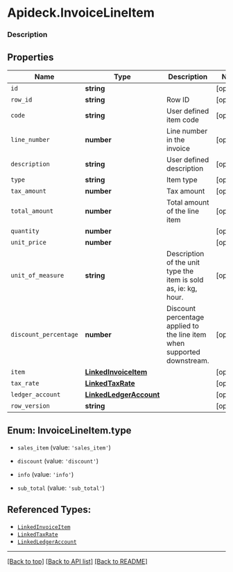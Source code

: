 # Apideck.InvoiceLineItem

### Description

## Properties
Name | Type | Description | Notes
------------ | ------------- | ------------- | -------------
`id` | **string** |  | [optional] 
`row_id` | **string** | Row ID | [optional] 
`code` | **string** | User defined item code | [optional] 
`line_number` | **number** | Line number in the invoice | [optional] 
`description` | **string** | User defined description | [optional] 
`type` | **string** | Item type | [optional] 
`tax_amount` | **number** | Tax amount | [optional] 
`total_amount` | **number** | Total amount of the line item | [optional] 
`quantity` | **number** |  | [optional] 
`unit_price` | **number** |  | [optional] 
`unit_of_measure` | **string** | Description of the unit type the item is sold as, ie: kg, hour. | [optional] 
`discount_percentage` | **number** | Discount percentage applied to the line item when supported downstream. | [optional] 
`item` | [**LinkedInvoiceItem**](LinkedInvoiceItem.md) |  | [optional] 
`tax_rate` | [**LinkedTaxRate**](LinkedTaxRate.md) |  | [optional] 
`ledger_account` | [**LinkedLedgerAccount**](LinkedLedgerAccount.md) |  | [optional] 
`row_version` | **string** |  | [optional] 





<a name="InvoiceLineItemType"></a>
## Enum: InvoiceLineItem.type


* `sales_item` (value: `'sales_item'`)

* `discount` (value: `'discount'`)

* `info` (value: `'info'`)

* `sub_total` (value: `'sub_total'`)




## Referenced Types:












* [`LinkedInvoiceItem`](LinkedInvoiceItem.md)
* [`LinkedTaxRate`](LinkedTaxRate.md)
* [`LinkedLedgerAccount`](LinkedLedgerAccount.md)


---

[[Back to top]](#) [[Back to API list]](../../../../README.md#documentation-for-api-endpoints) [[Back to README]](../../../../README.md)



